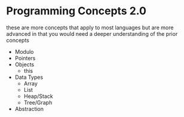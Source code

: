 # Programming Concepts 2.0

these are more concepts that apply to most languages but are more
advanced in that you would need a deeper understanding of the prior
concepts

- Modulo
- Pointers
- Objects
  - this
- Data Types
  - Array
  - List
  - Heap/Stack
  - Tree/Graph
- Abstraction